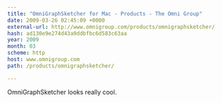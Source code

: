 ```yaml
---
title: "OmniGraphSketcher for Mac - Products - The Omni Group"
date: 2009-03-26 02:45:09 +0000
external-url: http://www.omnigroup.com/products/omnigraphsketcher/
hash: ad130e9e274d43a9ddbfbc6d583c63aa
year: 2009
month: 03
scheme: http
host: www.omnigroup.com
path: /products/omnigraphsketcher/

---
```


OmniGraphSketcher looks really cool. 
